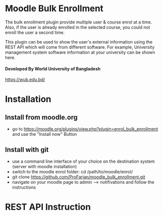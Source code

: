 # Moodle Bulk Enrollment
The bulk enrollment plugin provide multiple user & course enrol at a time. Also, if the user is already enrolled in the selected course, you could not enroll the user a second time.

This plugin can be used to show the user's external information using the REST API which will come from different software. For example, University management system software information at your university can be shown here.
#### Developed By World University of Bangladesh
https://wub.edu.bd/

# Installation
## Install from moodle.org
* go to https://moodle.org/plugins/view.php?plugin=enrol_bulk_enrollment and use the "Install now" Button

## Install with git
* use a command line interface of your choice on the destination system (server with moodle installation)
* switch to the moodle enrol folder: cd /path/to/moodle/enrol/
* git clone https://github.com/ProFarjan/moodle_bulk_enrollment.git
* navigate on your moodle page to admin --> notifivations and follow the instructions

# REST API Instruction




